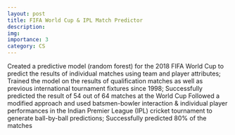 ```yaml
---
layout: post
title: FIFA World Cup & IPL Match Predictor
description: 
img: 
importance: 3
category: CS
---
```


Created a predictive model (random forest) for the 2018 FIFA World Cup to predict the results of individual matches using team and player attributes; Trained the model on the results of qualification matches as well as previous international tournament fixtures since 1998; Successfully predicted the result of 54 out of 64 matches at the World Cup
Followed a modified approach and used batsmen-bowler interaction & individual player performances in the Indian Premier League (IPL) cricket tournament to generate ball-by-ball predictions; Successfully predicted 80% of the matches